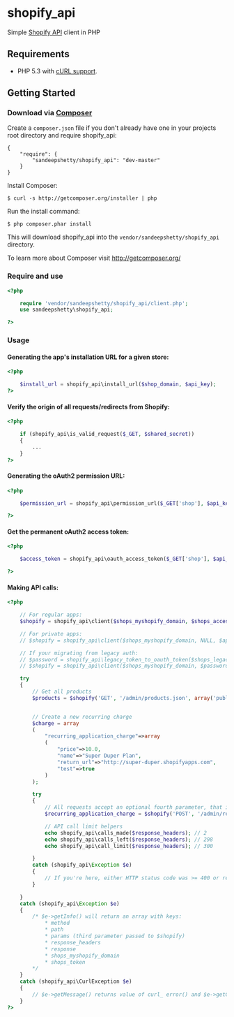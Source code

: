 # shopify_api

Simple [Shopify API](http://api.shopify.com/) client in PHP


## Requirements

* PHP 5.3 with [cURL support](http://php.net/manual/en/book.curl.php).


## Getting Started

### Download via [Composer](http://getcomposer.org/)

Create a `composer.json` file if you don't already have one in your projects root directory and require shopify_api:

```
{
	"require": {
		"sandeepshetty/shopify_api": "dev-master"
	}
}
```

Install Composer:
```
$ curl -s http://getcomposer.org/installer | php
```

Run the install command:
```
$ php composer.phar install
```

This will download shopify_api into the `vendor/sandeepshetty/shopify_api` directory.

To learn more about Composer visit http://getcomposer.org/


### Require and use

```php
<?php

	require 'vendor/sandeepshetty/shopify_api/client.php';
	use sandeepshetty\shopify_api;

?>
```

### Usage

#### Generating the app's installation URL for a given store:
```php
<?php

	$install_url = shopify_api\install_url($shop_domain, $api_key);
?>
```

#### Verify the origin of all requests/redirects from Shopify:
```php
<?php

	if (shopify_api\is_valid_request($_GET, $shared_secret))
	{
		...
	}
?>
```

#### Generating the oAuth2 permission URL:
```php
<?php

	$permission_url = shopify_api\permission_url($_GET['shop'], $api_key, array('read_products', 'read_orders'));

?>
```

#### Get the permanent oAuth2 access token:
```php
<?php

	$access_token = shopify_api\oauth_access_token($_GET['shop'], $api_key, $shared_secret, $_GET['code'])

?>
```

#### Making API calls:

```php
<?php

	// For regular apps:
	$shopify = shopify_api\client($shops_myshopify_domain, $shops_access_token, $api_key, $shared_secret);

	// For private apps:
	// $shopify = shopify_api\client($shops_myshopify_domain, NULL, $api_key, $password, true);

	// If your migrating from legacy auth:
	// $password = shopify_api\legacy_token_to_oauth_token($shops_legacy_token, $shared_secret);
	// $shopify = shopify_api\client($shops_myshopify_domain, $password, $api_key, $shared_secret);

	try
	{
		// Get all products
		$products = $shopify('GET', '/admin/products.json', array('published_status'=>'published'));


		// Create a new recurring charge
		$charge = array
		(
			"recurring_application_charge"=>array
			(
				"price"=>10.0,
				"name"=>"Super Duper Plan",
				"return_url"=>"http://super-duper.shopifyapps.com",
				"test"=>true
			)
		);

		try
		{
			// All requests accept an optional fourth parameter, that is populated with the response headers.
			$recurring_application_charge = $shopify('POST', '/admin/recurring_application_charges.json', $charge, $response_headers);

			// API call limit helpers
			echo shopify_api\calls_made($response_headers); // 2
			echo shopify_api\calls_left($response_headers); // 298
			echo shopify_api\call_limit($response_headers); // 300

		}
		catch (shopify_api\Exception $e)
		{
			// If you're here, either HTTP status code was >= 400 or response contained the key 'errors'
		}

	}
	catch (shopify_api\Exception $e)
	{
		/* $e->getInfo() will return an array with keys:
			* method
			* path
			* params (third parameter passed to $shopify)
			* response_headers
			* response
			* shops_myshopify_domain
			* shops_token
		*/
	}
	catch (shopify_api\CurlException $e)
	{
		// $e->getMessage() returns value of curl_ error() and $e->getCode() returns value of curl_errno()
	}
?>
```
